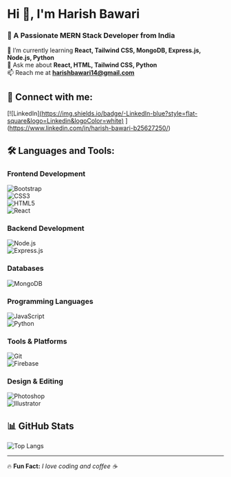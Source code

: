 # Hi 👋, I'm Harish Bawari  
### 🚀 A Passionate MERN Stack Developer from India  

🌱 I’m currently learning **React, Tailwind CSS, MongoDB, Express.js, Node.js, Python**  
💬 Ask me about **React, HTML, Tailwind CSS, Python**  
📫 Reach me at **harishbawari14@gmail.com**   

## 🔗 Connect with me:  
[![LinkedIn][(https://img.shields.io/badge/-LinkedIn-blue?style=flat-square&logo=Linkedin&logoColor=white)](https://www.linkedin.com/in/satish-saha-38596323b)  ](https://www.linkedin.com/in/harish-bawari-b25627250/)

## 🛠 Languages and Tools:  

### **Frontend Development** 
![Bootstrap](https://img.shields.io/badge/Bootstrap-563D7C?style=for-the-badge&logo=bootstrap&logoColor=white)  
![CSS3](https://img.shields.io/badge/CSS3-1572B6?style=for-the-badge&logo=css3&logoColor=white)  
![HTML5](https://img.shields.io/badge/HTML5-E34F26?style=for-the-badge&logo=html5&logoColor=white)  
![React](https://img.shields.io/badge/React-61DAFB?style=for-the-badge&logo=react&logoColor=black)  

### **Backend Development**
![Node.js](https://img.shields.io/badge/Node.js-43853D?style=for-the-badge&logo=node.js&logoColor=white)  
![Express.js](https://img.shields.io/badge/Express.js-000000?style=for-the-badge&logo=express&logoColor=white)  

### **Databases**
![MongoDB](https://img.shields.io/badge/MongoDB-4EA94B?style=for-the-badge&logo=mongodb&logoColor=white)  

### **Programming Languages**
![JavaScript](https://img.shields.io/badge/JavaScript-F7DF1E?style=for-the-badge&logo=javascript&logoColor=black)  
![Python](https://img.shields.io/badge/Python-FFD43B?style=for-the-badge&logo=python&logoColor=blue)  

### **Tools & Platforms**
![Git](https://img.shields.io/badge/Git-F05032?style=for-the-badge&logo=git&logoColor=white)   
![Firebase](https://img.shields.io/badge/Firebase-ffca28?style=for-the-badge&logo=firebase&logoColor=black)    

### **Design & Editing**
![Photoshop](https://img.shields.io/badge/Adobe%20Photoshop-31A8FF?style=for-the-badge&logo=Adobe%20Photoshop&logoColor=white)  
![Illustrator](https://img.shields.io/badge/Adobe%20Illustrator-FF9A00?style=for-the-badge&logo=adobe%20illustrator&logoColor=white)  

## 📊 GitHub Stats   
![Top Langs](https://github-readme-stats.vercel.app/api/top-langs/?username=harishbawari14&layout=compact&theme=radical)  

---

🔥 **Fun Fact:** *I love coding and coffee ☕*  
